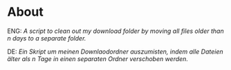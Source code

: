 # About

ENG: *A script to clean out my download folder by moving all files older than n days to a separate folder.*

DE: *Ein Skript um meinen Downlaodordner auszumisten, indem alle Dateien älter als n Tage in einen separaten Ordner verschoben werden.*
